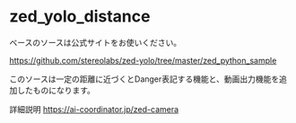# zed_yolo_distance
ベースのソースは公式サイトをお使いください。

https://github.com/stereolabs/zed-yolo/tree/master/zed_python_sample

このソースは一定の距離に近づくとDanger表記する機能と、動画出力機能を追加したものになります。

詳細説明
https://ai-coordinator.jp/zed-camera

